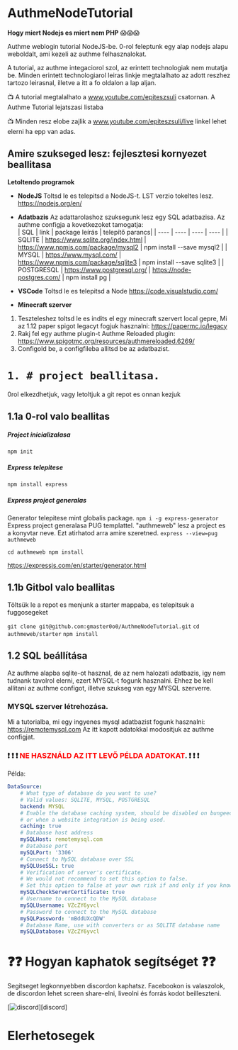 # AuthmeNodeTutorial

**Hogy miert Nodejs es miert nem PHP** :scream::scream::scream:

Authme weblogin tutorial NodeJS-be. 0-rol feleptunk egy alap nodejs alapu weboldalt, ami kezeli az authme felhasznalokat.

A tutorial, az authme integaciorol szol, az erintett technologiak nem mutatja be. Minden erintett technologiarol leiras linkje megtalalhato az adott reszhez tartozo leirasnal, illetve a itt a fo oldalon a lap aljan.

:tv: A tutorial megtalalhato a www.youtube.com/epiteszsuli csatornan. A Authme Tutorial lejatszasi listaba

:tv: Minden resz elobe zajlik a www.youtube.com/epiteszsuli/live linkel lehet elerni ha epp van adas.



## Amire szukseged lesz: fejlesztesi kornyezet beallitasa

**Letoltendo programok**


- **NodeJS**
Toltsd le es telepitsd a NodeJS-t. LST verzio tokeltes lesz.
https://nodejs.org/en/

- **Adatbazis**
  Az adattarolashoz szuksegunk lesz egy SQL adatbazisa. 
  Az authme configja a kovetkezoket tamogatja:  
  | SQL | link | package leírás | telepítő parancs|
  | ---- | ---- | ---- | ---- |
  | SQLITE | https://www.sqlite.org/index.html | https://www.npmjs.com/package/mysql2 | npm install --save mysql2 |
  | MYSQL | https://www.mysql.com/ | https://www.npmjs.com/package/sqlite3 | npm install --save sqlite3 |
  | POSTGRESQL | https://www.postgresql.org/ | https://node-postgres.com/ | npm install pg |




- **VSCode**
Toltsd le es telepitsd a Node
https://code.visualstudio.com/

- **Minecraft szerver**
1. Teszteleshez toltsd le es indits el egy minecraft szervert local gepre,
Mi az 1.12 paper spigot legacyt fogjuk hasznalni: https://papermc.io/legacy
2. Rakj fel egy authme plugin-t
Authme Reloaded plugin: https://www.spigotmc.org/resources/authmereloaded.6269/
3. Configold be, a configfileba allitsd be az adatbazist.


# `1. # project beallitasa.`
0rol elkezdhetjuk, vagy letoltjuk a git repot es onnan kezjuk


## 1.1a	0-rol valo beallitas


##### Project inicializalasa
`npm init`
##### **Express** telepitese
`npm install express`

##### Express project generalas
Generator telepitese mint globalis package. 
`npm i -g express-generator`
Express project generalasa PUG templattel. "authmeweb" lesz a project es a konyvtar neve. Ezt atirhatod arra amire szeretned.
`express --view=pug authmeweb`

`cd authmeweb
npm install`

https://expressjs.com/en/starter/generator.html


## 1.1b	Gitbol valo beallitas

Töltsük le a repot es menjunk a starter mappaba, es telepitsuk a fuggosegeket

`git clone git@github.com:gmaster0o0/AuthmeNodeTutorial.git`
`cd authmeweb/starter`
`npm install`

## 1.2 SQL beállítása

Az authme alapba sqlite-ot hasznal, de az nem halozati adatbazis, igy nem tudnank tavolrol elerni, ezert MYSQL-t fogunk hasznalni.  Ehhez be kell allitani  az authme configot, illetve szukseg van egy MYSQL szerverre.

### MYSQL szerver létrehozása.
Mi a tutorialba, mi egy ingyenes mysql adatbazist fogunk hasznalni:
https://remotemysql.com
Az itt kapott adatokkal modositjuk az authme configjat. 

###  :heavy_exclamation_mark: :heavy_exclamation_mark: :heavy_exclamation_mark: <span style="color:red">**NE HASZNÁLD AZ ITT LEVŐ PÉLDA ADATOKAT**</span>. :heavy_exclamation_mark: :heavy_exclamation_mark: :heavy_exclamation_mark:

Példa: 
```Yaml
DataSource:
    # What type of database do you want to use?
    # Valid values: SQLITE, MYSQL, POSTGRESQL
    backend: MYSQL
    # Enable the database caching system, should be disabled on bungeecord environments
    # or when a website integration is being used.
    caching: true
    # Database host address
    mySQLHost: remotemysql.com
    # Database port
    mySQLPort: '3306'
    # Connect to MySQL database over SSL
    mySQLUseSSL: true
    # Verification of server's certificate.
    # We would not recommend to set this option to false.
    # Set this option to false at your own risk if and only if you know what you're doing
    mySQLCheckServerCertificate: true
    # Username to connect to the MySQL database
    mySQLUsername: VZcZY6yvcl
    # Password to connect to the MySQL database
    mySQLPassword: 'mBddUXcQDW'
    # Database Name, use with converters or as SQLITE database name
    mySQLDatabase: VZcZY6yvcl
```
# :question::question: Hogyan kaphatok segítséget :question::question:

Segitseget legkonnyebben discordon kaphatsz. Facebookon is valaszolok, de discordon lehet screen share-elni, liveolni és forrás kodot beilleszteni.

[![discord](https://discordapp.com/api/guilds/329854736998334464/embed.png?style=banner3)][discord]

# Elerhetosegek
[facebook]: https://fb.com/gmaster0o0 "gmaster0o0 Facebook oldala"
[facebook]: https://fb.com/xminers "xtrememiners Facebook oldala"
[youtube]: https://youtube.com/epiteszsuli "Epitesz suli youtube oldala"
